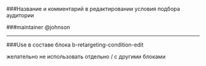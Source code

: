 ###Название и комментарий в редактировании условия подбора аудитории

###maintainer 
@johnson

---

###Use
в составе блока b-retargeting-condition-edit

желательно не использовать отдельно / с другими блоками 

